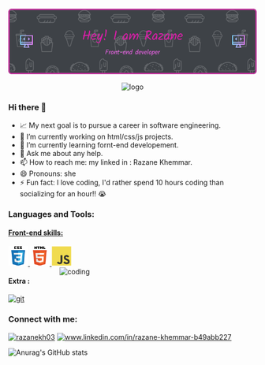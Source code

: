 ![logo](https://github.com/Razane3/Razane3/blob/main/github-header-image.png)
<p align="center">
  <img src="https://www.codewars.com/users/Razane3/badges/large" alt="logo">
</p>

### Hi there 👋

- 📈  My next goal is to pursue a career in software engineering.
- 🔭 I’m currently working on html/css/js projects.
- 🌱 I’m currently learning fornt-end developement.
- 💬 Ask me about any help.
- 📫 How to reach me: my linked in : Razane Khemmar.
- 😄 Pronouns: she
- ⚡ Fun fact: I love coding, I'd rather spend 10 hours coding than socializing for an hour!! :sob: 



<h3 align="left">Languages and Tools:</h3>
<p align="left"> <a href="https://www.w3schools.com/css/" target="_blank" rel="noreferrer"> 
  <h4 align="left">Front-end skills:</h4>
 <p align="left"> <a href="https://www.w3schools.com/css/" target="_blank" rel="noreferrer"> <img src="https://raw.githubusercontent.com/devicons/devicon/master/icons/css3/css3-original-wordmark.svg" alt="css3" width="40" height="40"/> </a> <a href="https://www.w3.org/html/" target="_blank" rel="noreferrer"> <img src="https://raw.githubusercontent.com/devicons/devicon/master/icons/html5/html5-original-wordmark.svg" al="html5" width="40" height="40"/> </a> <a href="https://developer.mozilla.org/en-US/docs/Web/JavaScript" target="_blank" rel="noreferrer"> <img src="https://raw.githubusercontent.com/devicons/devicon/master/icons/javascript/javascript-original.svg" alt="javascript" width="40" height="40"/> </a>
   
   <img class="im" align="right" alt="coding" src="https://64.media.tumblr.com/33cec5fffbef6cf57aed4e538a85407c/tumblr_onxl2newUq1w05w8zo1_500.gifv" width=400> 
   

  <h4 align="left">Extra :</h4>
  <a href="https://git-scm.com/" target="_blank" rel="noreferrer"> <img src="https://www.vectorlogo.zone/logos/git-scm/git-scm-icon.svg" alt="git" width="40" height="40"/> </a> 
  </p>
<h3 align="left">Connect with me:</h3>
<p align="left">
<a href="https://twitter.com/razanekh03" target="blank"><img align="center" src="https://raw.githubusercontent.com/rahuldkjain/github-profile-readme-generator/master/src/images/icons/Social/twitter.svg" alt="razanekh03" height="30" width="40" /></a>
<a href="https://linkedin.com/in/www.linkedin.com/in/razane-khemmar-b49abb227" target="blank"><img align="center" src="https://raw.githubusercontent.com/rahuldkjain/github-profile-readme-generator/master/src/images/icons/Social/linked-in-alt.svg" alt="www.linkedin.com/in/razane-khemmar-b49abb227" height="30" width="40" /></a>

</p>


![Anurag's GitHub stats](https://github-readme-stats.vercel.app/api?username=Razane3&show_icons=true&theme=radical)

